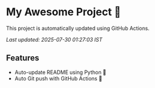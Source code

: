 # My Awesome Project 🚀

This project is automatically updated using GitHub Actions.

_Last updated: 2025-07-30 01:27:03 IST_

## Features
- Auto-update README using Python 🐍
- Auto Git push with GitHub Actions 🤖
